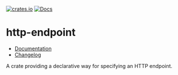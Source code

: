 [![crates.io](https://img.shields.io/crates/v/http-endpoint.svg)](https://crates.io/crates/http-endpoint)
[![Docs](https://docs.rs/http-endpoint/badge.svg)](https://docs.rs/http-endpoint)

http-endpoint
=============

- [Documentation][docs-rs]
- [Changelog](CHANGELOG.md)

A crate providing a declarative way for specifying an HTTP endpoint.


[docs-rs]: https://docs.rs/crate/http-endpoint
